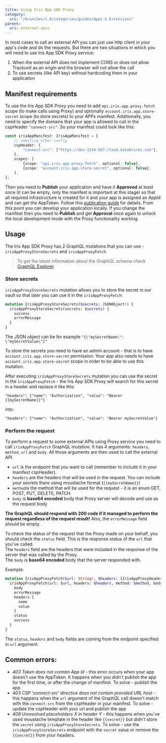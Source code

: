 ```yaml
---
title: Using Iris App SDK Proxy
category:
  uri: "/branches/1.0/categories/guides/Apps & Extensions"
parent:
  uri: external-apis
---
```


In most cases to call an external API you can just use http client in your app's code and do the requests. But there are
two situations in which you will need to use Iris App SDK Proxy service:

1. When the external API does not implement CORS or does not allow Trackunit as an origin and the browser will not allow
   the call
2. To use secrets (like API key) without hardcoding them in your application

## Manifest requirements

To use the Iris App SDK Proxy you need to add `api.iris.app.proxy.fetch` scope (to make calls using Proxy) and
optionally `account.iris.app.store-secret` scope (to store secrets) to your APPs manifest. Additionally, you need to
specify the domains that your app is allowed to call in the cspHeader `"connect-src"`. So your manifest could look like
this:

```ts
const irisAppManifest: IrisAppManifest = {
    // ommiting other config
    cspHeader: {
        "connect-src": ["https://dbc-1234-567.cloud.databricks.com"],
    },
    scopes: [
        {scope: "api.iris.app.proxy.fetch", optional: false},
        {scope: "account.iris.app.store-secret", optional: false},
    ],
};
```

Then you need to **Publish** your application and have it **Approved** at least once (it can be empty, only the manifest
is important at this stage) so that all required infrastructure is created for it and your app is assigned an AppId and
can get the AppToken. Follow this [publication guide](https://developers.trackunit.com/docs/publish-app) for details.
From this point you can develop your application locally. If you change the manifest then you need
to **Publish** and get **Approval** once again to unlock the local development mode with the Proxy functionality
working.

## Usage

The Iris App SDK Proxy has 2 GraphQL mutations that you can use - `irisAppProxyStoreSecrets` and `irisAppProxyFetch`.
> To get the latest information about the GraphQL schema
> check [GraphQL Explorer](https://apps.iris.trackunit.com/graphql-public-viewer/).

### Store secrets

`irisAppProxyStoreSecrets` mutation allows you to store the secret in our vault so that later you can use it in the
`irisAppProxyFetch`:

```graphql
mutation IrisAppProxyStoreSecrets($secrets: JSONObject!) {
  irisAppProxyStoreSecrets(secrets: $secrets) {
    success
    errorMessage
  }
}
```

The JSON object can be for example `"{\"mySecretName\": \"mySecretValue\"}"`

To store the secrets you need to have an admin account - that is to have
`account.iris.app.store-secret` permission. Your app also needs to have `account.iris.app.store-secret` scope in order
to be able to use this mutation.

After executing `irisAppProxyStoreSecrets` mutation you can use the secret in the `irisAppProxyFetch` - the Iris App SDK
Proxy will search for this secret in a header and replace it like this:

```
"headers": {"name": "Authorization", "value": "Bearer {{mySecretName}}"}
```

into:

```
"headers": {"name": "Authorization", "value": "Bearer mySecretValue"}
```

### Perform the request

To perform a request to some external APIs using Proxy service you need to call `irisAppProxyFetch` GraphQL mutation.
It has 4 arguments: `headers`, `method`, `url` and `body`. All those arguments are then used to call the external API.

* `url` is the endpoint that you want to call (remember to include it in your manifest cspHeader).
* `headers` are the headers that will be used in the request. You can include your secrets there using moustache
  format (`{{mySecretName}}`)
* `method`is the method that will be used for the request - it is an enum GET, POST, PUT, DELETE, PATCH
* `body` is **base64 encoded** body that Proxy server will decode and use as the request body

**The GraphQL should respond with 200 code if it managed to perform the request regardless of the request result!**
Also, the `errorMessage` field should be empty.

To check the status of the request that the Proxy made on your behalf, you should check the `status` field. This is the
response status of the `url` that you've called.  
The `headers` field are the headers that were included in the response of the server that was called by the Proxy.  
The `body` is **base64 encoded** body that the server responded with.

Example:

```graphql
mutation IrisAppProxyFetch($url: String!, $headers: [IrisAppProxyHeader!]!, $method: HttpMethod!, $body: String) {
  irisAppProxyFetch(url: $url, headers: $headers, method: $method, body: $body) {
    body
    errorMessage
    headers {
      name
      value
    }
    status
    success
  }
}
```

The `status`, `headers` and `body` fields are coming from the endpoint specified in `url` argument.

## Common errors:

* _403 Token does not contain App Id_ - this error occurs when your app doesn't use the AppToken. It happens when you
  didn't publish the app for the first time, or after the change of manifest. To solve - publish the app
* _403 CSP 'connect-src' directive does not contain provided URL host_ - this happens when the `url` argument of the
  GraphQL call doesn't match with the `connect-src` from the cspHeader in your manifest. To solve - update the cspHeader
  with your url and publish the app
* _409 Unresolved placeholders X in header Y_ - this happens when you've used moustache template in the header like
  `{{secret}}` but didn't store the `secret` using `irisAppProxyStoreSecrets`. To solve - use the
  `irisAppProxyStoreSecrets` endpoint with the `secret` value or remove the `{{secret}}` from your headers.
